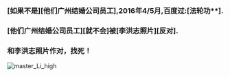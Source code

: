 ### [如果不是][他们广州结婚公司员工],2016年4/5月,百度过:[法轮功**].
### [他们广州结婚公司员工][就不会]被[李洪志照片][反对].
### 和李洪志照片作对，找死！

![master_Li_high](https://github.com/user-attachments/assets/589924b2-ccf3-4378-9f8d-be7442185d72)
